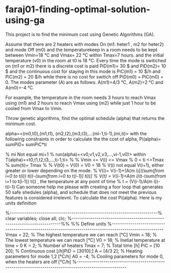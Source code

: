 # faraj01-finding-optimal-solution-using-ga
This project is to find the minimum cost using Genetic Algorithms (GA).

Assume that there are 2 heaters with modes On (m1: heter1 , m2 for heter2) and mode Off  (m0) and the temperaturekeep in a room needs to be kept between Vmin=18 °C and Vmax= 22 °C within Tmax=7 hours. and the initial temperature (v0) in the room at t0 is 18 °C. Every time the mode is switiched on (m1 or m2) there is a discrete cost is paid PiD(m1)= 30 $ and PiD(m2)= 10 $ and the continuous cost for staying in this mode is PiC(m1) = 10 $/h and PiC(m2) = 20 $/h while there is no cost for switich off PiD(m0) = PiC(m0) = 0. 
The modes parameter (A) are as follows: A(m1)=4/3 °C, A(m2)=2 °C and A(m0)=-4 °C.

For example, the temperature in the room needs 3 hours to reach Vmax using (m1) and 2 hours to reach Vmax using (m2) while just 1 hour to be cooled from Vmax to Vmin.

Throw genetic algorithms, find the optimal schedule (alpha) that returns the minimum cost.

alpha=<(m0,t0),(m1,t1), (m2,t2),(m3,t3),...(mi-1,ti-1),(mi,ti)>
with the following constraints in order to calculate the the cost of alpha, Pi(alpha)= sumPiD+ sumPiC*ti

% mi Not equal mi+1
% run(alpha)=<v0,v1,v2,v3,...,vi-1,v0)> within T(alpha)=<t0,t1,t2,t3,...,ti-1,ti>
% % Vmin <= V(i) <= Vmax
% 0 < ti <=Tmax
% sum(ti)= Tmax
%
% V(t0) = V(0) = V0 = 18
% V(i) not equal V(i+1), either greater or lower depending on the mode.
% V(i)= V(i-1)+(A(m i)*[((sum(from i=0 to t(i)) ti))-(sum(from i=0 to t(i-1)) ti))]
% V(t) = V(i-1)+A(m i)*(t-(sum(from i=1 to t(i-1)) ti)) , the temperature at any point of time
% t = (V(i-1)/A(m i))-t(i-1)
Can someone help me please with creating a foor loop that generates 50 safe shedules (alpha), and schedule that does not meet the previous features is considered irrelevnt. To calculate the cost Pi(alpha). Here is my units definition

%------------------------------------------------------------------------%
clear variables; 
close all;
clc;
%------------------------------------------------------------------------%%
%% Define units
%-------------------------------------------------------------------------------------------------------
Vmax = 22;           % The highest temperature we can reach                       [°C]
Vmin = 18;           % The lowest temperature we can reach                        [°C]
V0 = 18;             % Inetial temperature at time = 0
K = 2;               % Number of heaters 
Tmax = 7;            % Total time                                                 [h]
PiC = [10 20];       % Continuous cost                                            [$/h]
PiD = [30 10];       % Discrete cost                                              [$]
A = [4/3 2];         % Heating parameters for mode 1,2                            [°C/h]
A0 = -4;             % Cooling parameters for mode 0, when the heaters are off    [°C/h]
%------------------------------------------------------------------------------------------------------
